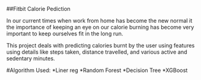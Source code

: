 ##Fitbit Calorie Pediction

In our current times when work from home has become the new normal it the importance of keeping an eye on our calorie burning has become very important to keep ourselves fit in the long run.

This project deals with predicting calories burnt by the user using features using details like steps taken, distance travelled, and various active and sedentary minutes.

#Algorithm Used:
*Liner reg
*Random Forest
*Decision Tree
*XGBoost
